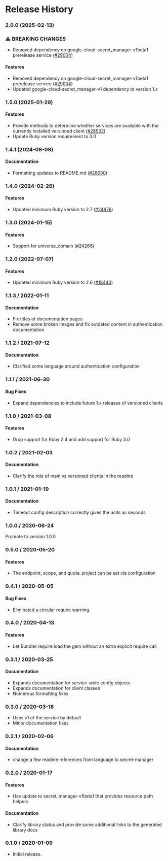 # Release History

### 2.0.0 (2025-02-13)

### ⚠ BREAKING CHANGES

* Removed dependency on google-cloud-secret_manager-v1beta1 prerelease service ([#29004](https://github.com/googleapis/google-cloud-ruby/issues/29004))

#### Features

* Removed dependency on google-cloud-secret_manager-v1beta1 prerelease service ([#29004](https://github.com/googleapis/google-cloud-ruby/issues/29004)) 
* Updated google-cloud-secret_manager-v1 dependency to version 1.x 

### 1.5.0 (2025-01-29)

#### Features

* Provide methods to determine whether services are available with the currently installed versioned client ([#28532](https://github.com/googleapis/google-cloud-ruby/issues/28532)) 
* Update Ruby version requirement to 3.0 

### 1.4.1 (2024-08-08)

#### Documentation

* Formatting updates to README.md ([#26630](https://github.com/googleapis/google-cloud-ruby/issues/26630)) 

### 1.4.0 (2024-02-26)

#### Features

* Updated minimum Ruby version to 2.7 ([#24876](https://github.com/googleapis/google-cloud-ruby/issues/24876)) 

### 1.3.0 (2024-01-15)

#### Features

* Support for universe_domain ([#24266](https://github.com/googleapis/google-cloud-ruby/issues/24266)) 

### 1.2.0 (2022-07-07)

#### Features

* Updated minimum Ruby version to 2.6 ([#18443](https://github.com/googleapis/google-cloud-ruby/issues/18443)) 

### 1.1.3 / 2022-01-11

#### Documentation

* Fix titles of documentation pages
* Remove some broken images and fix outdated content in authentication documentation

### 1.1.2 / 2021-07-12

#### Documentation

* Clarified some language around authentication configuration

### 1.1.1 / 2021-06-30

#### Bug Fixes

* Expand dependencies to include future 1.x releases of versioned clients

### 1.1.0 / 2021-03-08

#### Features

* Drop support for Ruby 2.4 and add support for Ruby 3.0

### 1.0.2 / 2021-02-03

#### Documentation

* Clarify the role of main vs versioned clients in the readme

### 1.0.1 / 2021-01-19

#### Documentation

* Timeout config description correctly gives the units as seconds

### 1.0.0 / 2020-06-24

Promote to version 1.0.0

### 0.5.0 / 2020-05-20

#### Features

* The endpoint, scope, and quota_project can be set via configuration

### 0.4.1 / 2020-05-05

#### Bug Fixes

* Eliminated a circular require warning.

### 0.4.0 / 2020-04-13

#### Features

* Let Bundler.require load the gem without an extra explicit require call.

### 0.3.1 / 2020-03-25

#### Documentation

* Expands documentation for service-wide config objects
* Expands documentation for client classes
* Numerous formatting fixes

### 0.3.0 / 2020-03-18

* Uses v1 of the service by default
* Minor documentation fixes

### 0.2.1 / 2020-02-06

#### Documentation

* change a few readme references from language to secret-manager

### 0.2.0 / 2020-01-17

#### Features

* Use update to secret_manager-v1beta1 that provides resource path helpers

#### Documentation

* Clarify library status and provide some additional links to the generated library docs

### 0.1.0 / 2020-01-09

* Initial release.
